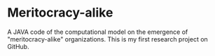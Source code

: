# Meritocracy-alike

A JAVA code of the  computational model on the emergence of "meritocracy-alike" organizations. This is my first research project on GitHub.
